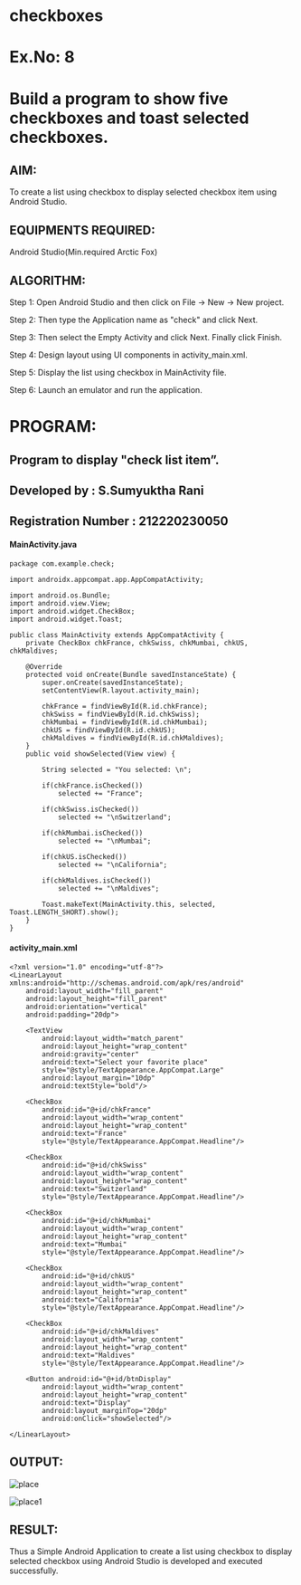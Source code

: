 # checkboxes
# Ex.No: 8
# Build a program to show five checkboxes and toast selected checkboxes.

## AIM:

To create a list using checkbox to display selected checkbox item using Android Studio.

## EQUIPMENTS REQUIRED:

Android Studio(Min.required Arctic Fox)

## ALGORITHM:

Step 1: Open Android Studio and then click on File -> New -> New project.

Step 2: Then type the Application name as "check" and click Next. 

Step 3: Then select the Empty Activity and click Next. Finally click Finish.

Step 4: Design layout using UI components in activity_main.xml.

Step 5: Display the list using checkbox in MainActivity file.

Step 6: Launch an emulator and run the application.

# PROGRAM:
## Program to display "check list item”.
## Developed by        : S.Sumyuktha Rani
## Registration Number : 212220230050

#### MainActivity.java
```
package com.example.check;

import androidx.appcompat.app.AppCompatActivity;

import android.os.Bundle;
import android.view.View;
import android.widget.CheckBox;
import android.widget.Toast;

public class MainActivity extends AppCompatActivity {
    private CheckBox chkFrance, chkSwiss, chkMumbai, chkUS, chkMaldives;

    @Override
    protected void onCreate(Bundle savedInstanceState) {
        super.onCreate(savedInstanceState);
        setContentView(R.layout.activity_main);

        chkFrance = findViewById(R.id.chkFrance);
        chkSwiss = findViewById(R.id.chkSwiss);
        chkMumbai = findViewById(R.id.chkMumbai);
        chkUS = findViewById(R.id.chkUS);
        chkMaldives = findViewById(R.id.chkMaldives);
    }
    public void showSelected(View view) {

        String selected = "You selected: \n";

        if(chkFrance.isChecked())
            selected += "France";

        if(chkSwiss.isChecked())
            selected += "\nSwitzerland";

        if(chkMumbai.isChecked())
            selected += "\nMumbai";

        if(chkUS.isChecked())
            selected += "\nCalifornia";

        if(chkMaldives.isChecked())
            selected += "\nMaldives";

        Toast.makeText(MainActivity.this, selected, Toast.LENGTH_SHORT).show();
    }
}
```
#### activity_main.xml
```
<?xml version="1.0" encoding="utf-8"?>
<LinearLayout xmlns:android="http://schemas.android.com/apk/res/android"
    android:layout_width="fill_parent"
    android:layout_height="fill_parent"
    android:orientation="vertical"
    android:padding="20dp">

    <TextView
        android:layout_width="match_parent"
        android:layout_height="wrap_content"
        android:gravity="center"
        android:text="Select your favorite place"
        style="@style/TextAppearance.AppCompat.Large"
        android:layout_margin="10dp"
        android:textStyle="bold"/>

    <CheckBox
        android:id="@+id/chkFrance"
        android:layout_width="wrap_content"
        android:layout_height="wrap_content"
        android:text="France"
        style="@style/TextAppearance.AppCompat.Headline"/>

    <CheckBox
        android:id="@+id/chkSwiss"
        android:layout_width="wrap_content"
        android:layout_height="wrap_content"
        android:text="Switzerland"
        style="@style/TextAppearance.AppCompat.Headline"/>

    <CheckBox
        android:id="@+id/chkMumbai"
        android:layout_width="wrap_content"
        android:layout_height="wrap_content"
        android:text="Mumbai"
        style="@style/TextAppearance.AppCompat.Headline"/>

    <CheckBox
        android:id="@+id/chkUS"
        android:layout_width="wrap_content"
        android:layout_height="wrap_content"
        android:text="California"
        style="@style/TextAppearance.AppCompat.Headline"/>

    <CheckBox
        android:id="@+id/chkMaldives"
        android:layout_width="wrap_content"
        android:layout_height="wrap_content"
        android:text="Maldives"
        style="@style/TextAppearance.AppCompat.Headline"/>

    <Button android:id="@+id/btnDisplay"
        android:layout_width="wrap_content"
        android:layout_height="wrap_content"
        android:text="Display"
        android:layout_marginTop="20dp"
        android:onClick="showSelected"/>

</LinearLayout>
```

## OUTPUT:
![place](https://user-images.githubusercontent.com/75235813/173172545-eecd3c71-ca36-4aa1-98fb-b1b0202fbaad.jpeg)

![place1](https://user-images.githubusercontent.com/75235813/173172550-04657158-e6c9-4b97-815e-c520ac1ea251.jpeg)


## RESULT:
Thus a Simple Android Application to create a list using checkbox to display selected checkbox using Android Studio is developed and executed successfully.
